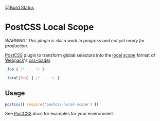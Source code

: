 [![Build Status][ci-img]][ci]

# PostCSS Local Scope

*WARNING: This plugin is still a work in progress and not yet ready for production.*

[PostCSS] plugin to transform global selectors into the [local scope] format of [Webpack]'s [css-loader].

[PostCSS]:     https://github.com/postcss/postcss
[ci-img]:      https://img.shields.io/travis/markdalgleish/postcss-local-scope/master.svg?style=flat-square
[ci]:          https://travis-ci.org/markdalgleish/postcss-local-scope
[Webpack]:     http://webpack.github.io
[css-loader]:  https://github.com/webpack/css-loader
[local scope]: https://github.com/webpack/css-loader#local-scope

```css
.foo { /* ... */ }
```

```css
.local[foo] { /* ... */ }
```

## Usage

```js
postcss([ require('postcss-local-scope') ])
```

See [PostCSS] docs for examples for your environment.
